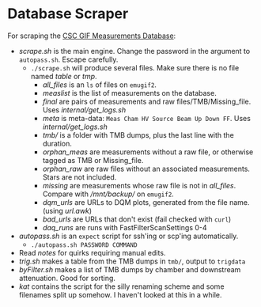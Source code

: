 # Database Scraper

For scraping the [CSC GIF Measurements Database](https://oraweb.cern.ch/pls/cms_emu_fast.pro/gif_log.top_page):
  * *scrape.sh* is the main engine. Change the password in the argument to `autopass.sh`. Escape carefully.
    * `./scrape.sh` will produce several files. Make sure there is no file named *table* or *tmp*.
      * *all_files* is an `ls` of files on `emugif2`.
      *	*measlist* is the list of measurements on the database.
      * *final* are pairs of measurements and raw files/TMB/Missing_file. Uses *internal/get_logs.sh*
      * *meta* is meta-data: `Meas Cham HV Source Beam Up Down FF`. Uses *internal/get_logs.sh*
      * *tmb/* is a folder with TMB dumps, plus the last line with the duration.
      * *orphan_meas* are measurements without a raw file, or otherwise tagged as TMB or Missing_file.
      * *orphan_raw* are raw files without an associated measurements. Stars are not included.
      * *missing* are measurements whose raw file is not in *all_files*. Compare with */mnt/backup/* on `emugif2`.
      * *dqm_urls* are URLs to DQM plots, generated from the file name. (using *url.awk*)
      * *bad_urls* are URLs that don't exist (fail checked with `curl`)
      * *daq_runs* are runs with FastFilterScanSettings 0-4
  * *autopass.sh* is an `expect` script for ssh'ing or scp'ing automatically.
    * `./autopass.sh PASSWORD COMMAND`
  * Read *notes* for quirks requiring manual edits.
  * *trig.sh* makes a table from the TMB dumps in `tmb/`, output to `trigdata`
  * *byFilter.sh* makes a list of TMB dumps by chamber and downstream attenuation. Good for sorting.
  * *kat* contains the script for the silly renaming scheme and some filenames split up somehow. I haven't looked at this in a while.
